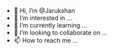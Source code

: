 - 👋 Hi, I’m @Jarukshan
- 👀 I’m interested in ...
- 🌱 I’m currently learning ...
- 💞️ I’m looking to collaborate on ...
- 📫 How to reach me ...

<!---
Jarukshan/Jarukshan is a ✨ special ✨ repository because its `README.md` (this file) appears on your GitHub profile.
You can click the Preview link to take a look at your changes.
---> 
